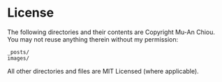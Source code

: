 # License

The following directories and their contents are Copyright Mu-An Chiou. You may not reuse anything therein without my permission:

	_posts/
	images/

All other directories and files are MIT Licensed (where applicable).